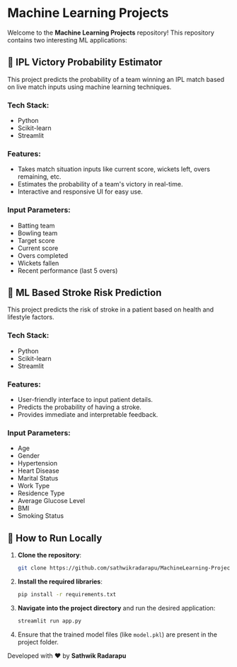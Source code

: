 # Machine Learning Projects

Welcome to the **Machine Learning Projects** repository! This repository contains two interesting ML applications:

## 🏏 IPL Victory Probability Estimator

This project predicts the probability of a team winning an IPL match based on live match inputs using machine learning techniques.

### Tech Stack:
- Python
- Scikit-learn
- Streamlit

### Features:
- Takes match situation inputs like current score, wickets left, overs remaining, etc.
- Estimates the probability of a team's victory in real-time.
- Interactive and responsive UI for easy use.

### Input Parameters:
- Batting team
- Bowling team
- Target score
- Current score
- Overs completed
- Wickets fallen
- Recent performance (last 5 overs)

## 🧀 ML Based Stroke Risk Prediction

This project predicts the risk of stroke in a patient based on health and lifestyle factors.

### Tech Stack:
- Python
- Scikit-learn
- Streamlit

### Features:
- User-friendly interface to input patient details.
- Predicts the probability of having a stroke.
- Provides immediate and interpretable feedback.

### Input Parameters:
- Age
- Gender
- Hypertension
- Heart Disease
- Marital Status
- Work Type
- Residence Type
- Average Glucose Level
- BMI
- Smoking Status

## 🚀 How to Run Locally

1. **Clone the repository**:

    ```bash
    git clone https://github.com/sathwikradarapu/MachineLearning-Projects.git
    ```

2. **Install the required libraries**:

    ```bash
    pip install -r requirements.txt
    ```

3. **Navigate into the project directory** and run the desired application:

    ```bash
    streamlit run app.py
    ```

4. Ensure that the trained model files (like `model.pkl`) are present in the project folder.

Developed with ❤️ by **Sathwik Radarapu**
